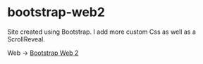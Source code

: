 # bootstrap-web2

Site created using Bootstrap. I add more custom Css as well as a ScrollReveal.

Web -> [Bootstrap Web 2](https://pablodinis.github.io/bootstrap-web2/)
